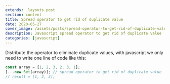 ```yaml
---
extends: _layouts.post
section: content
title: Spread operator to get rid of duplicate value
date: 2020-05-27
cover_image: /assets/posts/spread-operator-to-get-rid-of-duplicate-value.jpg
description: Javascript spread operator to get rid of duplicate value
categories: [javascript]
---
```


Distribute the operator to eliminate duplicate values, with javascript we only need to write one line of code like this:

```javascript
const array = [1, 2, 3, 2, 3, 1];
[...new Set(array)]; // spread operator to get rid of duplicate value
// result = [1, 2, 3];
```
